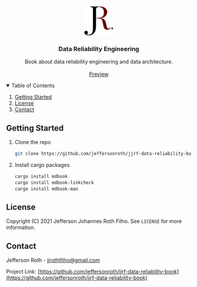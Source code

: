 <!-- PROJECT LOGO -->
<br />
<p align="center">
  <a href="https://github.com/jeffersonroth/jjrf-data-reliability-book">
    <img src="images/logo.png" alt="Logo" width="80" height="80">
  </a>

  <h3 align="center">Data Reliability Engineering</h3>

  <p align="center">
    Book about data reliability engineering and data architecture.
    <br />
    <br />
    <a href="https://jeffersonroth.github.io/jjrf-data-reliability-book/">Preview</a>
  </p>
</p>



<!-- TABLE OF CONTENTS -->
<details open="open">
  <summary>Table of Contents</summary>
  <ol>
    <li>
      <a href="#getting-started">Getting Started</a>
    </li>
    <li><a href="#license">License</a></li>
    <li><a href="#contact">Contact</a></li>
  </ol>
</details>



<!-- GETTING STARTED -->
## Getting Started

1. Clone the repo
   ```sh
   git clone https://github.com/jeffersonroth/jjrf-data-reliability-book.git
   ```
2. Install cargo packages
   ```sh
   cargo install mdbook
   cargo install mdbook-linkcheck
   cargo install mdbook-man
   ```



<!-- LICENSE -->
## License

Copyright (C) 2021 Jefferson Johannes Roth Filho. See `LICENSE` for more information.



<!-- CONTACT -->
## Contact

Jefferson Roth - jjrothfilho@gmail.com

Project Link: [https://github.com/jeffersonroth/jjrf-data-reliability-book](https://github.com/jeffersonroth/jjrf-data-reliability-book)
